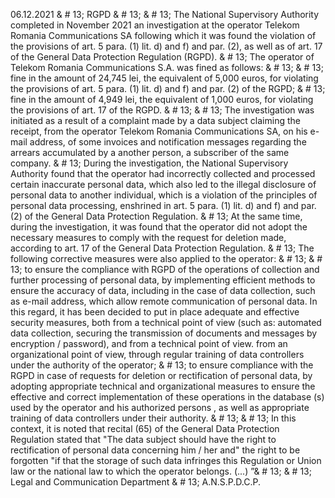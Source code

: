 06.12.2021 & # 13;
RGPD & # 13;
& # 13;
The National Supervisory Authority completed in November 2021 an investigation at the operator Telekom Romania Communications SA following which it was found the violation of the provisions of art. 5 para. (1) lit. d) and f) and par. (2), as well as of art. 17 of the General Data Protection Regulation (RGPD). & # 13;
The operator of Telekom Romania Communications S.A. was fined as follows: & # 13;
& # 13;
 fine in the amount of 24,745 lei, the equivalent of 5,000 euros, for violating the provisions of art. 5 para. (1) lit. d) and f) and par. (2) of the RGPD; & # 13;
 fine in the amount of 4,949 lei, the equivalent of 1,000 euros, for violating the provisions of art. 17 of the RGPD. & # 13;
& # 13;
The investigation was initiated as a result of a complaint made by a data subject claiming the receipt, from the operator Telekom Romania Communications SA, on his e-mail address, of some invoices and notification messages regarding the arrears accumulated by a another person, a subscriber of the same company. & # 13;
During the investigation, the National Supervisory Authority found that the operator had incorrectly collected and processed certain inaccurate personal data, which also led to the illegal disclosure of personal data to another individual, which is a violation of the principles of personal data processing, enshrined in art. 5 para. (1) lit. d) and f) and par. (2) of the General Data Protection Regulation. & # 13;
At the same time, during the investigation, it was found that the operator did not adopt the necessary measures to comply with the request for deletion made, according to art. 17 of the General Data Protection Regulation. & # 13;
The following corrective measures were also applied to the operator: & # 13;
& # 13;
 to ensure the compliance with RGPD of the operations of collection and further processing of personal data, by implementing efficient methods to ensure the accuracy of data, including in the case of data collection, such as e-mail address, which allow remote communication of personal data. In this regard, it has been decided to put in place adequate and effective security measures, both from a technical point of view (such as: automated data collection, securing the transmission of documents and messages by encryption / password), and from a technical point of view. from an organizational point of view, through regular training of data controllers under the authority of the operator; & # 13;
 to ensure compliance with the RGPD in case of requests for deletion or rectification of personal data, by adopting appropriate technical and organizational measures to ensure the effective and correct implementation of these operations in the database (s) used by the operator and his authorized persons , as well as appropriate training of data controllers under their authority. & # 13;
& # 13;
In this context, it is noted that recital (65) of the General Data Protection Regulation stated that "The data subject should have the right to rectification of personal data concerning him / her and" the right to be forgotten "if that the storage of such data infringes this Regulation or Union law or the national law to which the operator belongs. (...) ”& # 13;
& # 13;
Legal and Communication Department & # 13;
A.N.S.P.D.C.P.
